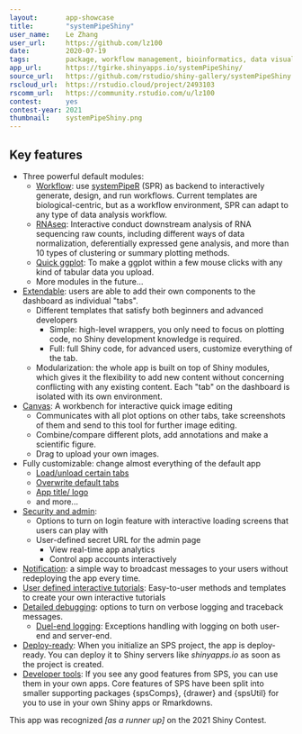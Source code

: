 ```yaml
---
layout:       app-showcase
title:        "systemPipeShiny"
user_name:    Le Zhang
user_url:     https://github.com/lz100
date:         2020-07-19
tags:         package, workflow management, bioinformatics, data visualization
app_url:      https://tgirke.shinyapps.io/systemPipeShiny/
source_url:   https://github.com/rstudio/shiny-gallery/systemPipeShiny
rscloud_url:  https://rstudio.cloud/project/2493103
rscomm_url:   https://community.rstudio.com/u/lz100
contest:      yes
contest-year: 2021
thumbnail:    systemPipeShiny.png
---
```


## Key features

- Three powerful default modules:
    - [Workflow](https://systempipe.org/sps/modules/workflow/):  use [systemPipeR](https://systempipe.org/sp/) (SPR) as backend to interactively generate, design, and run workflows. Current templates are biological-centric, but as a workflow environment, SPR can adapt to any type of data analysis workflow.
    - [RNAseq](https://systempipe.org/sps/modules/rnaseq/):  Interactive conduct downstream analysis of RNA sequencing raw counts, including different ways of data normalization, deferentially expressed gene analysis, and more than 10 types of clustering or summary plotting methods. 
    - [Quick ggplot](https://systempipe.org/sps/modules/ggplot/): To make a ggplot within a few mouse clicks with any kind of tabular data you upload. 
    - More modules in the future...
- [Extendable](https://systempipe.org/sps/adv_features/tabs/): users are able to add their own components to the dashboard as individual "tabs". 
    - Different templates that satisfy both beginners and advanced developers
        - Simple: high-level wrappers, you only need to focus on plotting code, no Shiny development knowledge is required.
        - Full: full Shiny code, for advanced users, customize everything of the tab.
    - Modularization: the whole app is built on top of Shiny modules, which gives it the flexibility to add new content without concerning conflicting with any existing content. Each "tab" on the dashboard is isolated with its own environment. 
- [Canvas](https://systempipe.org/sps/canvas/): A workbench for interactive quick image editing
    - Communicates with all plot options on other tabs, take screenshots of them and send to this tool for further image editing.
    - Combine/compare different plots, add annotations and make a scientific figure.
    - Drag to upload your own images. 
- Fully customizable: change almost everything of the default app
    - [Load/unload certain tabs](https://systempipe.org/sps/adv_features/displaytabs/)
    - [Overwrite default tabs](https://systempipe.org/sps/adv_features/overwritetabs/)
    - [App title/ logo](https://systempipe.org/sps/adv_features/other_customizations/)
    - and more...
- [Security and admin](https://systempipe.org/sps/adv_features/login/):
    - Options to turn on login feature with interactive loading screens that users can play with
    - User-defined secret URL for the admin page
        - View real-time app analytics
        - Control app accounts interactively
- [Notification](https://systempipe.org/sps/adv_features/notification/): a simple way to broadcast messages to your users without redeploying the app every time. 
- [User defined interactive tutorials](https://systempipe.org/sps/adv_features/guide/): Easy-to-user methods and templates to create your own interactive tutorials
- [Detailed debugging](https://systempipe.org/sps/adv_features/debug/): options to turn on verbose logging and traceback messages.
    - [Duel-end logging](https://systempipe.org/sps/dev/spscomps/server/#shinycatch): Exceptions handling with logging on both user-end and server-end. 
- [Deploy-ready](https://systempipe.org/sps/deploy/): When you initialize an SPS project, the app is deploy-ready. You can deploy it to Shiny servers like _shinyapps.io_ as soon as the project is created. 
- [Developer tools](https://systempipe.org/sps/dev/): If you see any good features from SPS, you can use them in your own apps. Core features of SPS have been split into smaller supporting packages {spsComps}, {drawer} and {spsUtil} for you to use in your own Shiny apps or Rmarkdowns.


This app was recognized _[as a runner up]_ on the 2021 Shiny Contest.
